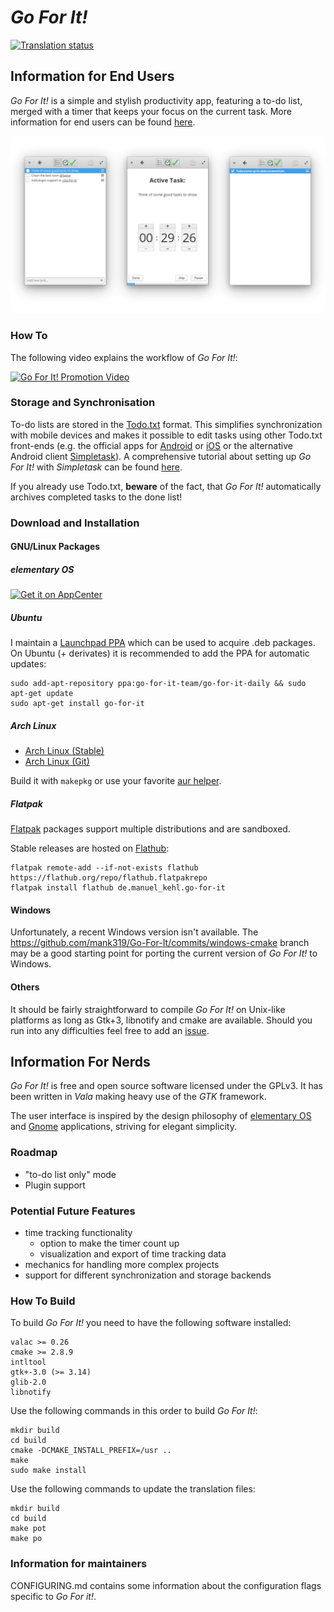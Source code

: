 # _Go For It!_
[![Translation status](https://hosted.weblate.org/widgets/go-for-it/-/svg-badge.svg)](https://hosted.weblate.org/engage/go-for-it/?utm_source=widget)
## Information for End Users

_Go For It!_ is a simple and stylish productivity app, featuring a to-do list, merged with a timer that keeps your focus on the current task. More information for end users can be found [here](http://manuel-kehl.de/projects/go-for-it).

![Screenshot](screenshot.png)

### How To

The following video explains the workflow of *Go For It!*:

[![Go For It! Promotion Video](http://img.youtube.com/vi/mnw556C9FZQ/0.jpg)](https://www.youtube.com/watch?v=mnw556C9FZQ)

### Storage and Synchronisation

To-do lists are stored in the [Todo.txt](http://todotxt.com/) format. This simplifies synchronization with mobile devices and makes it possible to edit tasks using other Todo.txt front-ends (e.g. the official apps for [Android](https://play.google.com/store/apps/details?id=com.todotxt.todotxttouch&hl=en) or [iOS](https://itunes.apple.com/us/app/todo.txt-touch/id491342186?ls=1&mt=8) or the alternative Android client [Simpletask](https://play.google.com/store/apps/details?id=nl.mpcjanssen.todotxtholo&hl=en)).
A comprehensive tutorial about setting up *Go For It!* with *Simpletask* can be found [here](http://itsfoss.com/go-for-it-to-do-app-in-linux/).

If you already use Todo.txt, **beware** of the fact, that *Go For It!* automatically archives completed tasks to the done list!

### Download and Installation

#### GNU/Linux Packages

##### elementary OS

[![Get it on AppCenter](https://appcenter.elementary.io/badge.svg)](https://appcenter.elementary.io/com.github.jmoerman.go-for-it)

##### Ubuntu

I maintain a [Launchpad PPA](https://launchpad.net/~go-for-it-team/+archive/ubuntu/go-for-it-daily) which can be used to acquire .deb packages. On Ubuntu (+ derivates) it is recommended to add the PPA for automatic updates:

    sudo add-apt-repository ppa:go-for-it-team/go-for-it-daily && sudo apt-get update
    sudo apt-get install go-for-it

##### Arch Linux

- [Arch Linux (Stable)](https://aur.archlinux.org/packages/go-for-it/)
- [Arch Linux (Git)](https://aur.archlinux.org/packages/go-for-it-git/)

Build it with `makepkg` or use your favorite [aur helper](https://wiki.archlinux.org/index.php/AUR_helpers).

##### Flatpak

[Flatpak](https://flatpak.org) packages support multiple distributions and are sandboxed.

Stable releases are hosted on [Flathub](https://flathub.org):

    flatpak remote-add --if-not-exists flathub https://flathub.org/repo/flathub.flatpakrepo
    flatpak install flathub de.manuel_kehl.go-for-it

#### Windows

Unfortunately, a recent Windows version isn't available. The https://github.com/mank319/Go-For-It/commits/windows-cmake branch may be a good starting point for porting the current version of _Go For It!_ to Windows.

#### Others

It should be fairly straightforward to compile _Go For It!_ on Unix-like platforms as long as Gtk+3, libnotify and cmake are available.
Should you run into any difficulties feel free to add an [issue](https://github.com/JMoerman/Go-For-It/issues).

## Information For Nerds

_Go For It!_ is free and open source software licensed under the GPLv3. It has been written in _Vala_ making heavy use of the _GTK_ framework.

The user interface is inspired by the design philosophy of [elementary OS](http://elementary.io/) and [Gnome](http://www.gnome.org/) applications, striving for elegant simplicity.

### Roadmap

- "to-do list only" mode
- Plugin support

### Potential Future Features

- time tracking functionality
    - option to make the timer count up
    - visualization and export of time tracking data
- mechanics for handling more complex projects
- support for different synchronization and storage backends

### How To Build
To build *Go For It!* you need to have the following software installed:

    valac >= 0.26
    cmake >= 2.8.9
    intltool
    gtk+-3.0 (>= 3.14)
    glib-2.0
    libnotify

Use the following commands in this order to build *Go For It!*:

    mkdir build
    cd build
    cmake -DCMAKE_INSTALL_PREFIX=/usr ..
    make
    sudo make install

Use the following commands to update the translation files:

    mkdir build
    cd build
    make pot
    make po

### Information for maintainers

CONFIGURING.md contains some information about the configuration flags specific to _Go For it!_.
